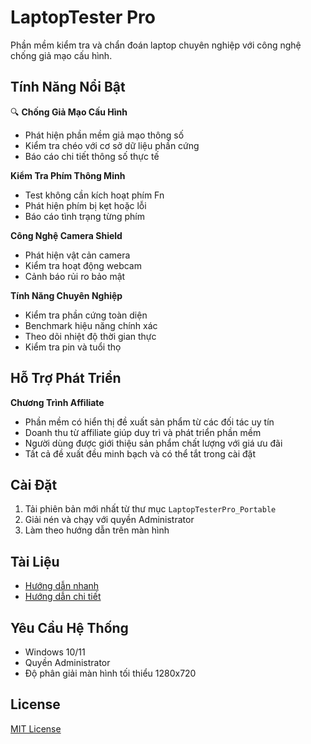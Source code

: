 ﻿# LaptopTester Pro

Phần mềm kiểm tra và chẩn đoán laptop chuyên nghiệp với công nghệ chống giả mạo cấu hình.

## Tính Năng Nổi Bật

🔍 **Chống Giả Mạo Cấu Hình**
- Phát hiện phần mềm giả mạo thông số
- Kiểm tra chéo với cơ sở dữ liệu phần cứng
- Báo cáo chi tiết thông số thực tế

 **Kiểm Tra Phím Thông Minh**
- Test không cần kích hoạt phím Fn
- Phát hiện phím bị kẹt hoặc lỗi
- Báo cáo tình trạng từng phím

 **Công Nghệ Camera Shield**
- Phát hiện vật cản camera
- Kiểm tra hoạt động webcam
- Cảnh báo rủi ro bảo mật

 **Tính Năng Chuyên Nghiệp**
- Kiểm tra phần cứng toàn diện
- Benchmark hiệu năng chính xác
- Theo dõi nhiệt độ thời gian thực
- Kiểm tra pin và tuổi thọ

## Hỗ Trợ Phát Triển

 **Chương Trình Affiliate**
- Phần mềm có hiển thị đề xuất sản phẩm từ các đối tác uy tín
- Doanh thu từ affiliate giúp duy trì và phát triển phần mềm
- Người dùng được giới thiệu sản phẩm chất lượng với giá ưu đãi
- Tất cả đề xuất đều minh bạch và có thể tắt trong cài đặt

## Cài Đặt

1. Tải phiên bản mới nhất từ thư mục `LaptopTesterPro_Portable`
2. Giải nén và chạy với quyền Administrator
3. Làm theo hướng dẫn trên màn hình

## Tài Liệu

- [Hướng dẫn nhanh](QUICKSTART.md)
- [Hướng dẫn chi tiết](USER_GUIDE.md)

## Yêu Cầu Hệ Thống

- Windows 10/11
- Quyền Administrator
- Độ phân giải màn hình tối thiểu 1280x720

## License

[MIT License](LICENSE)

